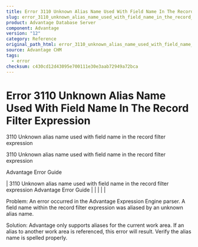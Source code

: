 ```yaml
---
title: Error 3110 Unknown Alias Name Used With Field Name In The Record Filter Expression
slug: error_3110_unknown_alias_name_used_with_field_name_in_the_record_filter_expression
product: Advantage Database Server
component: Advantage
version: "12"
category: Reference
original_path_html: error_3110_unknown_alias_name_used_with_field_name_in_the_record_filter_expression.htm
source: Advantage CHM
tags:
  - error
checksum: c430cd12d43095e700111e30e3aab72949a72bca
---
```


# Error 3110 Unknown Alias Name Used With Field Name In The Record Filter Expression

3110 Unknown alias name used with field name in the record filter expression

3110 Unknown alias name used with field name in the record filter expression

Advantage Error Guide

| 3110 Unknown alias name used with field name in the record filter expression  Advantage Error Guide |  |  |  |  |

Problem: An error occurred in the Advantage Expression Engine parser. A field name within the record filter expression was aliased by an unknown alias name.

Solution: Advantage only supports aliases for the current work area. If an alias to another work area is referenced, this error will result. Verify the alias name is spelled properly.
